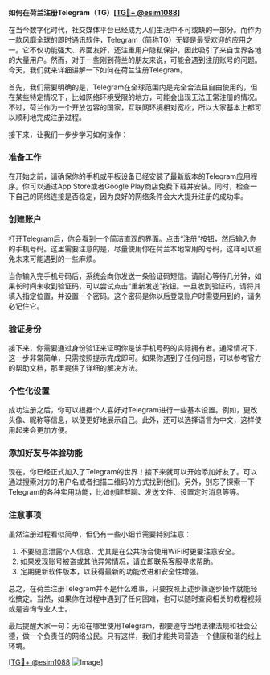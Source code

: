 **如何在荷兰注册Telegram（TG）[[TG💪+ @esim1088](https://t.me/s/esim1088)]**

在当今数字化时代，社交媒体平台已经成为人们生活中不可或缺的一部分。而作为一款风靡全球的即时通讯软件，Telegram（简称TG）无疑是最受欢迎的应用之一。它不仅功能强大、界面友好，还注重用户隐私保护，因此吸引了来自世界各地的大量用户。然而，对于一些刚到荷兰的朋友来说，可能会遇到注册账号的问题。今天，我们就来详细讲解一下如何在荷兰注册Telegram。

首先，我们需要明确的是，Telegram在全球范围内是完全合法且自由使用的，但在某些特定情况下，比如网络环境受限的地方，可能会出现无法正常注册的情况。不过，荷兰作为一个开放包容的国家，互联网环境相对宽松，所以大家基本上都可以顺利地完成注册过程。

接下来，让我们一步步学习如何操作：

### **准备工作**
在开始之前，请确保你的手机或平板设备已经安装了最新版本的Telegram应用程序。你可以通过App Store或者Google Play商店免费下载并安装。同时，检查一下自己的网络连接是否稳定，因为良好的网络条件会大大提升注册的成功率。

### **创建账户**
打开Telegram后，你会看到一个简洁直观的界面。点击“注册”按钮，然后输入你的手机号码。这里需要注意的是，尽量使用你在荷兰本地常用的号码，这样可以避免未来可能遇到的一些麻烦。

当你输入完手机号码后，系统会向你发送一条验证码短信。请耐心等待几分钟，如果长时间未收到验证码，可以尝试点击“重新发送”按钮。一旦收到验证码，请将其填入指定位置，并设置一个密码。这个密码是你以后登录账户时需要用到的，请务必记住它。

### **验证身份**
接下来，你需要通过身份验证来证明你是该手机号码的实际拥有者。通常情况下，这一步非常简单，只需按照提示完成即可。如果你遇到了任何问题，可以参考官方的帮助文档，那里提供了详细的解决方法。

### **个性化设置**
成功注册之后，你可以根据个人喜好对Telegram进行一些基本设置。例如，更改头像、昵称等信息，以便更好地展示自己。此外，还可以选择语言为中文，这样使用起来会更加方便。

### **添加好友与体验功能**
现在，你已经正式加入了Telegram的世界！接下来就可以开始添加好友了。可以通过搜索对方的用户名或者扫描二维码的方式找到他们。另外，别忘了探索一下Telegram的各种实用功能，比如创建群聊、发送文件、设置定时消息等等。

### **注意事项**
虽然注册过程看似简单，但仍有一些小细节需要特别注意：
1. 不要随意泄露个人信息，尤其是在公共场合使用WiFi时更要注意安全。
2. 如果发现账号被盗或其他异常情况，请立即联系客服寻求帮助。
3. 定期更新软件版本，以获得最新的功能改进和安全性增强。

总之，在荷兰注册Telegram并不是什么难事，只要按照上述步骤逐步操作就能轻松搞定。当然，如果你在过程中遇到了任何困难，也可以随时查阅相关的教程视频或是咨询专业人士。

最后提醒大家一句：无论在哪里使用Telegram，都要遵守当地法律法规和社会公德，做一个负责任的网络公民。只有这样，我们才能共同营造一个健康和谐的线上环境。

[[TG💪+ @esim1088](https://t.me/s/esim1088) ![Image](https://i.postimg.cc/4NQfJmqS/Snipaste-2025-05-13-00-14-12.png)]